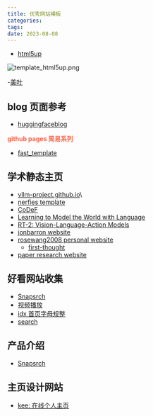 ```yaml
---
title: 优秀网站模板
categories: 
tags: 
date: 2023-08-08
---
```


- [html5up](https://html5up.net/)

![template_html5up.png](https://cdn.jsdelivr.net/gh/YeeKal/img_land/blog/notes_img_backup/web/imgs/template_html5up.png)

-[美叶](https://www.meiye.art/app/1/1958)

## blog 页面参考

- [huggingfaceblog](https://github.com/huggingface/blog/blob/main/llama2.md)

**<font color='Tomato'>github pages 简易系列</font>**

- [fast_template](https://github.com/fastai/fast_template/generate)

## 学术静态主页



- [vllm-project.github.io](https://github.com/vllm-project/vllm-project.github.io)\
- [nerfies template](https://nerfies.github.io/)
- [CoDeF](https://qiuyu96.github.io/CoDeF/)
- [Learning to Model the World with Language](https://dynalang.github.io/)
- [RT-2: Vision-Language-Action Models](https://robotics-transformer2.github.io/)
- [jonbarron website](https://github.com/jonbarron/website/tree/master)
- [rosewang2008 personal website](https://github.com/rosewang2008/rosewang2008.github.io)
    - [first-thought](https://rosewang2008.github.io/blog/2020/12/24/first-thought.html)
- [paper research website](https://github.com/rosewang2008/sight)

## 好看网站收集

- [Snapsrch](https://snapsrch.sparklide.com/)
- [视频播放](https://openfolder.sh/django-tutorial-as-you-type-search-with-ajax)
- [idx 首页字母规整](https://idx.dev/)
- [search ](https://fly.io/docs/getting-started/multi-region-databases/#create-a-postgresql-cluster)

## 产品介绍

- [Snapsrch](https://snapsrch.sparklide.com/)

## 主页设计网站

- [kee: 在线个人主页](https://kee.so/home)